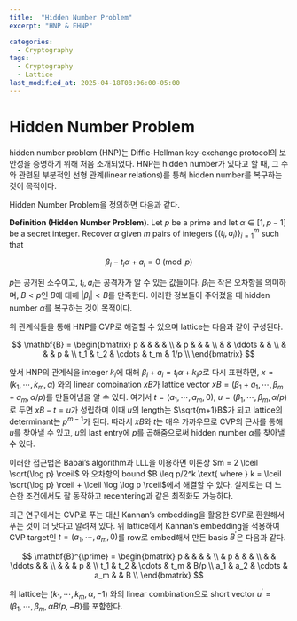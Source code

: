 ```yaml
---
title:  "Hidden Number Problem"
excerpt: "HNP & EHNP"

categories:
  - Cryptography
tags:
  - Cryptography
  - Lattice
last_modified_at: 2025-04-18T08:06:00-05:00
---
```


# Hidden Number Problem

hidden number problem (HNP)는 Diffie-Hellman key-exchange protocol의 보안성을 증명하기 위해 처음 소개되었다. 
HNP는 hidden number가 있다고 할 때, 그 수와 관련된 부분적인 선형 관계(linear relations)를 통해 hidden number를 복구하는 것이 목적이다. 

Hidden Number Problem을 정의하면 다음과 같다. 

**Definition (Hidden Number Problem)**. Let $p$ be a prime and let $\alpha \in  [1, p-1]$ be a secret integer. Recover $\alpha$ given $m$ pairs of integers $\lbrace (t_i, a_i) \rbrace_{i=1}^m$ such that 

$$\beta_i - t_i \alpha + a_i = 0 \pmod{p}$$ 

$p$는 공개된 소수이고, $t_i, a_i$는 공격자가 알 수 있는 값들이다. $\beta_i$는 작은 오차항을 의미하며, $B < p$인 $B$에 대해 $\vert \beta_i \vert  < B$를 만족한다. 이러한 정보들이 주어졌을 때 hidden number $\alpha$를 복구하는 것이 목적이다.

위 관계식들을 통해 HNP를 CVP로 해결할 수 있으며 lattice는 다음과 같이 구성된다.

$$
\mathbf{B} = 
\begin{bmatrix}
p & & & & \\
 & p & & & \\
 & & \ddots & & \\
 & & & p & \\
t_1 & t_2 & \cdots & t_m & 1/p \\ 
\end{bmatrix}
$$

앞서 HNP의 관계식을 integer $k_i$에 대해 $\beta_i + a_i = t_i \alpha + k_i p$로 다시 표현하면, $x = (k_1, \cdots, k_m, \alpha)$ 와의 linear combination $xB$가 lattice vector $xB = (\beta_1 + a_1, \cdots, \beta_m + a_m, \alpha/p)$를 만들어냄을 알 수 있다. 여기서 $t = (a_1, \cdots, a_m, 0)$, $u = (\beta_1, \cdots, \beta_m, \alpha/p)$로 두면 $xB - t = u$가 성립하며 이때 $u$의 length는 $\sqrt{m+1}B$가 되고 lattice의 determinant는 $p^{m-1}$가 된다. 따라서 $xB$와 $t$는 매우 가까우므로 CVP의 근사를 통해 $u$를 찾아낼 수 있고, $u$의 last entry에 $p$를 곱해줌으로써 hidden number $\alpha$를 찾아낼 수 있다. 

이러한 접근법은 Babai’s algorithm과 LLL을 이용하면 이론상 $m = 2 \lceil \sqrt{\log p} \rceil$ 와 오차항의 bound $B \leq p/2^k \text{ where } k = \lceil \sqrt{\log p} \rceil + \lceil \log \log p \rceil$에서 해결할 수 있다. 실제로는 더 느슨한 조건에서도 잘 동작하고 recentering과 같은 최적화도 가능하다. 

최근 연구에서는 CVP로 푸는 대신 Kannan’s embedding을 활용한 SVP로 환원해서 푸는 것이 더 낫다고 알려져 있다. 위 lattice에서 Kannan’s embedding을 적용하여 CVP target인 $t = (a_1, \cdots, a_m, 0)$를 row로 embed해서 만든 basis $B^{\prime}$은 다음과 같다. 

$$
\mathbf{B}^{\prime} = 
\begin{bmatrix}
p & & & & \\
 & p & & & \\
 & & \ddots & & \\
 & & & p & \\
t_1 & t_2 & \cdots & t_m & B/p \\ 
a_1 & a_2 & \cdots & a_m & & B \\ 
\end{bmatrix}
$$

위 lattice는 $(k_1, \cdots, k_m, \alpha, -1)$ 와의 linear combination으로 short vector $u^{\prime} = (\beta_1, \cdots, \beta_m, \alpha B/p, -B)$를 포함한다. 





